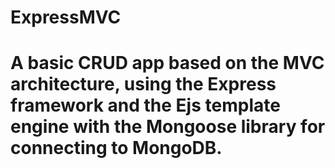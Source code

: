 # ExpressMVC
# A basic CRUD app based on the MVC architecture, using the Express framework and the Ejs template engine with the Mongoose library for connecting to MongoDB.
